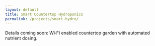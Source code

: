 ```yaml
---
layout: default
title: Smart Countertop Hydroponics
permalink: /projects/smart-hydro/
---
```


<p>Details coming soon: Wi‑Fi enabled countertop garden with automated nutrient dosing.</p>
